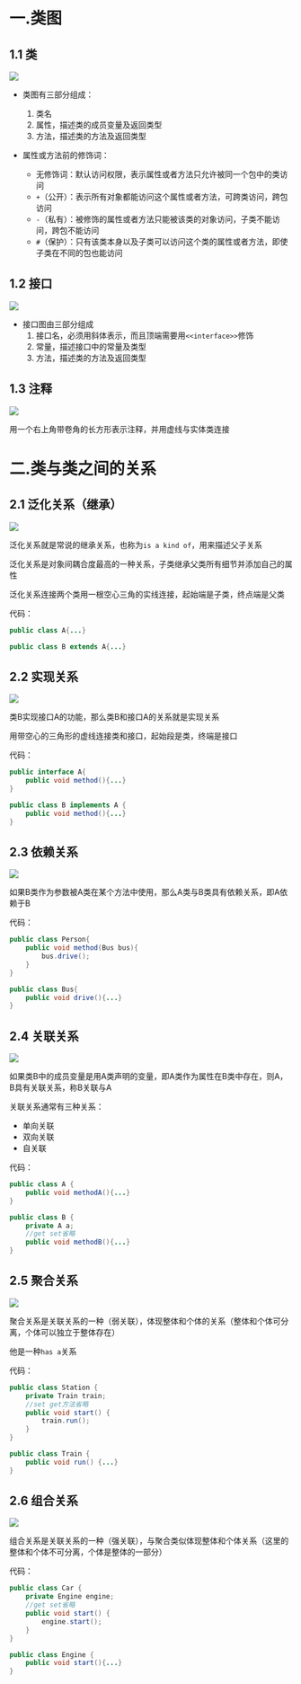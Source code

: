 # 一.类图

## 1.1 类

![](https://raw.githubusercontent.com/MrWater233/PictureHost/master/20200908115122.png)

- 类图有三部分组成：
  1. 类名
  2. 属性，描述类的成员变量及返回类型
  3. 方法，描述类的方法及返回类型

- 属性或方法前的修饰词：
  - 无修饰词：默认访问权限，表示属性或者方法只允许被同一个包中的类访问
  - `+`（公开）：表示所有对象都能访问这个属性或者方法，可跨类访问，跨包访问
  - `-`（私有）：被修饰的属性或者方法只能被该类的对象访问，子类不能访问，跨包不能访问
  - `#`（保护）：只有该类本身以及子类可以访问这个类的属性或者方法，即使子类在不同的包也能访问

## 1.2 接口

![](https://raw.githubusercontent.com/MrWater233/PictureHost/master/20200908120813.png)

- 接口图由三部分组成
  1. 接口名，必须用斜体表示，而且顶端需要用`<<interface>>`修饰
  2. 常量，描述接口中的常量及类型
  3. 方法，描述类的方法及返回类型

## 1.3 注释

![](https://raw.githubusercontent.com/MrWater233/PictureHost/master/20200908121646.jpg)

用一个右上角带卷角的长方形表示注释，并用虚线与实体类连接

# 二.类与类之间的关系

## 2.1 泛化关系（继承）

![](https://raw.githubusercontent.com/MrWater233/PictureHost/master/20200908194653.png)

泛化关系就是常说的继承关系，也称为`is a kind of`，用来描述父子关系

泛化关系是对象间耦合度最高的一种关系，子类继承父类所有细节并添加自己的属性

泛化关系连接两个类用一根空心三角的实线连接，起始端是子类，终点端是父类

代码：

```java
public class A{...}
```

```java
public class B extends A{...}
```

## 2.2 实现关系

![](https://raw.githubusercontent.com/MrWater233/PictureHost/master/20200908194508.png)

类B实现接口A的功能，那么类B和接口A的关系就是实现关系

用带空心的三角形的虚线连接类和接口，起始段是类，终端是接口

代码：

```java
public interface A{
    public void method(){...}
}
```

```java
public class B implements A {
    public void method(){...}
}
```

## 2.3 依赖关系

![](https://raw.githubusercontent.com/MrWater233/PictureHost/master/20200908195303.png)

如果B类作为参数被A类在某个方法中使用，那么A类与B类具有依赖关系，即A依赖于B

代码：

```java
public class Person{
    public void method(Bus bus){
        bus.drive();
    }
}
```

```java
public class Bus{
    public void drive(){...}
}
```

## 2.4 关联关系

![](https://raw.githubusercontent.com/MrWater233/PictureHost/master/20200908200533.png)

如果类B中的成员变量是用A类声明的变量，即A类作为属性在B类中存在，则A，B具有关联关系，称B关联与A

关联关系通常有三种关系：

- 单向关联
- 双向关联
- 自关联

代码：

```java
public class A {
    public void methodA(){...}
}
```

```java
public class B {
    private A a;
    //get set省略
    public void methodB(){...}
}
```

## 2.5 聚合关系

![](https://raw.githubusercontent.com/MrWater233/PictureHost/master/20200908201043.png)

聚合关系是关联关系的一种（弱关联），体现整体和个体的关系（整体和个体可分离，个体可以独立于整体存在）

他是一种`has a`关系

代码：

```java
public class Station {
    private Train train;
    //set get方法省略
    public void start() {
        train.run();
    }
}
```

```java
public class Train {
    public void run() {...}
}
```

## 2.6 组合关系

![](https://raw.githubusercontent.com/MrWater233/PictureHost/master/20200908201520.png)

组合关系是关联关系的一种（强关联），与聚合类似体现整体和个体关系（这里的整体和个体不可分离，个体是整体的一部分）

代码：

```java
public class Car {
    private Engine engine;
    //get set省略
    public void start() {
        engine.start();
    }
}
```

```java
public class Engine {
    public void start(){...}
}
```